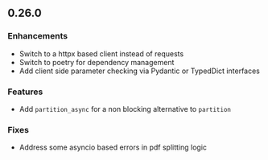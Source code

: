 ## 0.26.0

### Enhancements
* Switch to a httpx based client instead of requests
* Switch to poetry for dependency management
* Add client side parameter checking via Pydantic or TypedDict interfaces

### Features
* Add `partition_async` for a non blocking alternative to `partition`

### Fixes
* Address some asyncio based errors in pdf splitting logic
